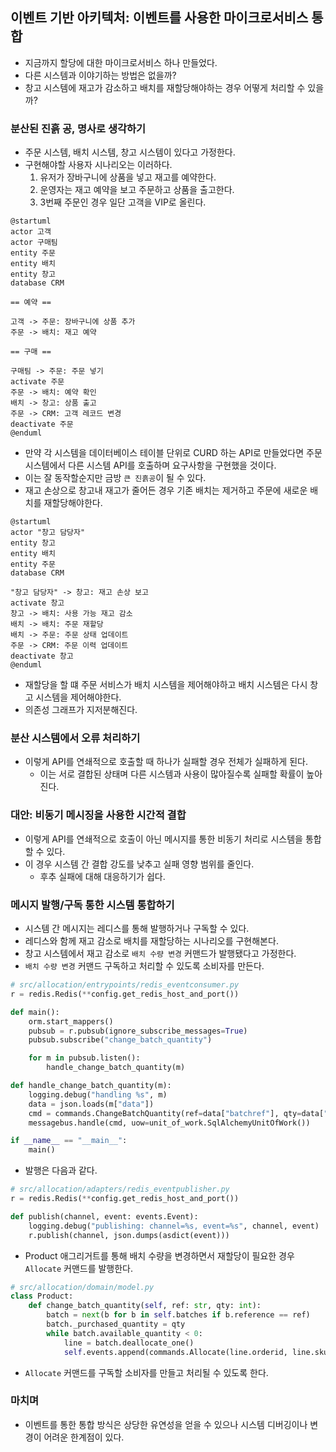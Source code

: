 ## 이벤트 기반 아키텍처: 이벤트를 사용한 마이크로서비스 통합

- 지금까지 할당에 대한 마이크로서비스 하나 만들었다.
- 다른 시스템과 이야기하는 방법은 없을까?
- 창고 시스템에 재고가 감소하고 배치를 재할당해야하는 경우 어떻게 처리할 수 있을까?

### 분산된 진흙 공, 명사로 생각하기

- 주문 시스템, 배치 시스템, 창고 시스템이 있다고 가정한다.
- 구현해야할 사용자 시나리오는 이러하다.
  1. 유저가 장바구니에 상품을 넣고 재고를 예약한다.
  2. 운영자는 재고 예약을 보고 주문하고 상품을 출고한다.
  3. 3번째 주문인 경우 일단 고객을 VIP로 올린다.

```uml
@startuml
actor 고객
actor 구매팀
entity 주문
entity 배치
entity 창고
database CRM

== 예약 ==

고객 -> 주문: 장바구니에 상품 추가
주문 -> 배치: 재고 예약

== 구매 ==

구매팀 -> 주문: 주문 넣기
activate 주문
주문 -> 배치: 예약 확인
배치 -> 창고: 상품 출고
주문 -> CRM: 고객 레코드 변경
deactivate 주문
@enduml
```

- 만약 각 시스템을 데이터베이스 테이블 단위로 CURD 하는 API로 만들었다면 주문 시스템에서 다른 시스템 API를 호출하며 요구사항을 구현했을 것이다.
- 이는 잘 동작할순지만 금방 `큰 진흙공`이 될 수 있다.
- 재고 손상으로 창고내 재고가 줄어든 경우 기존 배치는 제거하고 주문에 새로운 배치를 재할당해야한다.

```uml
@startuml
actor "창고 담당자"
entity 창고
entity 배치
entity 주문
database CRM

"창고 담당자" -> 창고: 재고 손상 보고
activate 창고
창고 -> 배치: 사용 가능 재고 감소
배치 -> 배치: 주문 재할당
배치 -> 주문: 주문 상태 업데이트
주문 -> CRM: 주문 이력 업데이트
deactivate 창고
@enduml
```

- 재할당을 할 떄 주문 서비스가 배치 시스템을 제어해야하고 배치 시스템은 다시 창고 시스템을 제어해야한다.
- 의존성 그래프가 지저분해진다.

### 분산 시스템에서 오류 처리하기

- 이렇게 API를 연쇄적으로 호출할 때 하나가 실패할 경우 전체가 실패하게 된다.
  - 이는 서로 결합된 상태며 다른 시스템과 사용이 많아질수록 실패할 확률이 높아진다.

### 대안: 비동기 메시징을 사용한 시간적 결합

- 이렇게 API를 연쇄적으로 호출이 아닌 메시지를 통한 비동기 처리로 시스템을 통합할 수 있다.
- 이 경우 시스템 간 결합 강도를 낮추고 실패 영향 범위를 줄인다.
  - 후추 실패에 대해 대응하기가 쉽다.

### 메시지 발행/구독 통한 시스템 통합하기

- 시스템 간 메시지는 레디스를 통해 발행하거나 구독할 수 있다.
- 레디스와 함께 재고 감소로 배치를 재할당하는 시나리오를 구현해본다.
- 창고 시스템에서 재고 감소로 `배치 수량 변경` 커맨드가 발행됐다고 가정한다.
- `배치 수량 변경` 커맨드 구독하고 처리할 수 있도록 소비자를 만든다.

```python
# src/allocation/entrypoints/redis_eventconsumer.py
r = redis.Redis(**config.get_redis_host_and_port())

def main():
    orm.start_mappers()
    pubsub = r.pubsub(ignore_subscribe_messages=True)
    pubsub.subscribe("change_batch_quantity")

    for m in pubsub.listen():
        handle_change_batch_quantity(m)

def handle_change_batch_quantity(m):
    logging.debug("handling %s", m)
    data = json.loads(m["data"])
    cmd = commands.ChangeBatchQuantity(ref=data["batchref"], qty=data["qty"])
    messagebus.handle(cmd, uow=unit_of_work.SqlAlchemyUnitOfWork())

if __name__ == "__main__":
    main()
```

- 발행은 다음과 같다.

```python
# src/allocation/adapters/redis_eventpublisher.py 
r = redis.Redis(**config.get_redis_host_and_port())

def publish(channel, event: events.Event):
    logging.debug("publishing: channel=%s, event=%s", channel, event)
    r.publish(channel, json.dumps(asdict(event)))
```

- Product 애그리거트를 통해 배치 수량을 변경하면서 재할당이 필요한 경우 `Allocate` 커맨드를 발행한다. 

```python
# src/allocation/domain/model.py
class Product:
    def change_batch_quantity(self, ref: str, qty: int):
        batch = next(b for b in self.batches if b.reference == ref)
        batch._purchased_quantity = qty
        while batch.available_quantity < 0:
            line = batch.deallocate_one()
            self.events.append(commands.Allocate(line.orderid, line.sku, line.qty))
```

- `Allocate` 커맨드를 구독할 소비자를 만들고 처리될 수 있도록 한다.

### 마치며

- 이벤트를 통한 통합 방식은 상당한 유연성을 얻을 수 있으나 시스템 디버깅이나 변경이 어려운 한계점이 있다.
